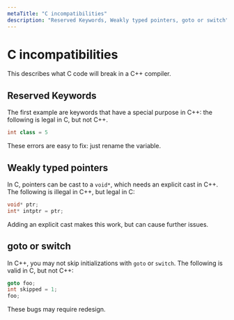 ```yaml
---
metaTitle: "C incompatibilities"
description: "Reserved Keywords, Weakly typed pointers, goto or switch"
---
```


# C incompatibilities


This describes what C code will break in a C++ compiler.



## Reserved Keywords


The first example are keywords that have a special purpose in C++: the following is legal in C, but not C++.

```cpp
int class = 5

```

These errors are easy to fix: just rename the variable.



## Weakly typed pointers


In C, pointers can be cast to a `void*`, which needs an explicit cast in C++. The following is illegal in C++, but legal in C:

```cpp
void* ptr;
int* intptr = ptr;

```

Adding an explicit cast makes this work, but can cause further issues.



## goto or switch


In C++, you may not skip initializations with `goto` or `switch`. The following is valid in C, but not C++:

```cpp
goto foo;
int skipped = 1;
foo;

```

These bugs may require redesign.

